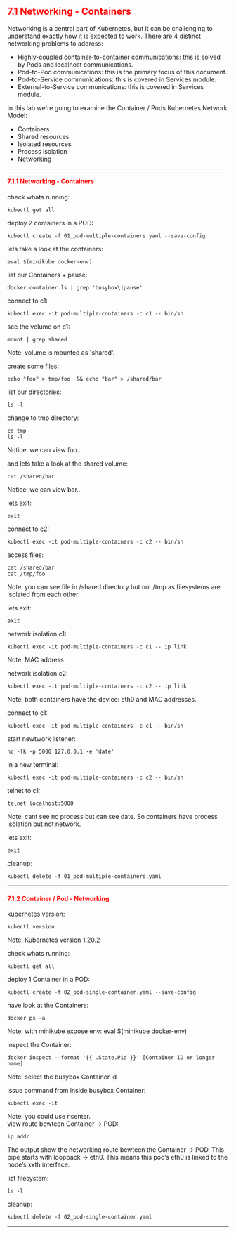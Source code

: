 ## <font color='red'> 7.1 Networking - Containers </font>
Networking is a central part of Kubernetes, but it can be challenging to understand exactly how it is expected to work. There are 4 distinct networking problems to address:

* Highly-coupled container-to-container communications: this is solved by Pods and localhost communications.
* Pod-to-Pod communications: this is the primary focus of this document.
* Pod-to-Service communications: this is covered in Services module.
* External-to-Service communications: this is covered in Services module.


In this lab we're going to examine the Container / Pods Kubernetes Network Model:
* Containers
* Shared resources
* Isolated resources
* Process isolation
* Networking

---

#### <font color='red'> 7.1.1 Networking - Containers </font>
check whats running:
```
kubectl get all
```
deploy 2 containers in a POD:
```
kubectl create -f 01_pod-multiple-containers.yaml --save-config
```
lets take a look at the containers:
```
eval $(minikube docker-env)
```
list our Containers + pause:
```
docker container ls | grep 'busybox\|pause'
```
connect to c1:
```
kubectl exec -it pod-multiple-containers -c c1 -- bin/sh
```
see the volume on c1:
```
mount | grep shared
```
Note: volume is mounted as 'shared'.  

create some files:
```
echo "foo" > tmp/foo  && echo "bar" > /shared/bar
```
list our directories:
```
ls -l
```
change to tmp directory:
```
cd tmp
ls -l
```
Notice: we can view foo..


and lets take a look at the shared volume:
```
cat /shared/bar
```
Notice: we can view bar..

lets exit:
```
exit
```
connect to c2:
```
kubectl exec -it pod-multiple-containers -c c2 -- bin/sh
```
access files:
```
cat /shared/bar
cat /tmp/foo
```
Note: you can see file in /shared directory but not /tmp as filesystems are isolated from each other.  

lets exit:
```
exit
```

network isolation c1:
```
kubectl exec -it pod-multiple-containers -c c1 -- ip link
```
Note: MAC address  

network isolation c2:
```
kubectl exec -it pod-multiple-containers -c c2 -- ip link
```
Note: both containers have the device: eth0 and MAC addresses.  

connect to c1:
```
kubectl exec -it pod-multiple-containers -c c1 -- bin/sh
```
start newtwork listener:
```
nc -lk -p 5000 127.0.0.1 -e 'date'
```
in a new terminal:
```
kubectl exec -it pod-multiple-containers -c c2 -- bin/sh
```
telnet to c1:
```
telnet localhost:5000
```
Note: cant see nc process but can see date.  So containers have process isolation but not network.

lets exit:
```
exit
```
cleanup:
```
kubectl delete -f 01_pod-multiple-containers.yaml
```

---

#### <font color='red'> 7.1.2 Container / Pod - Networking </font>
kubernetes version:
```
kubectl version
```
Note: Kubernetes version 1.20.2  

check whats running:
```
kubectl get all
```
deploy 1 Container in a POD:
```
kubectl create -f 02_pod-single-container.yaml --save-config
```
have look at the Containers:
```
docker ps -a
```
Note: with minikube expose env: eval $(minikube docker-env)  

inspect the Container:
```
docker inspect --format '{{ .State.Pid }}' [Container ID or longer name]
```
Note: select the busybox Container id

issue command from inside busybox Container:
```
kubectl exec -it 
```
Note: you could use nsenter.  
view route bewteen Container -> POD:
```
ip addr
```
The output show the networking route bewteen the Container -> POD. This pipe starts with loopback -> eth0.
This means this pod’s eth0 is linked to the node’s xxth interface.  

list filesystem:
```
ls -l
```

cleanup:
```
kubectl delete -f 02_pod-single-container.yaml
```

---
